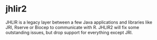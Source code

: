 jhlir2
======

JHLIR is a legacy layer between a few Java applications and libraries like JRI, Rserve or Biocep to communicate with R. JHLIR2 will fix some outstanding issues, but drop support for everything except JRI.
